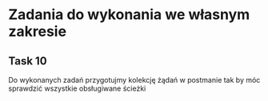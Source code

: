 # Zadania do wykonania we własnym zakresie

## Task 10

Do wykonanych zadań przygotujmy kolekcję żądań w postmanie tak by móc sprawdzić wszystkie obsługiwane ścieżki
